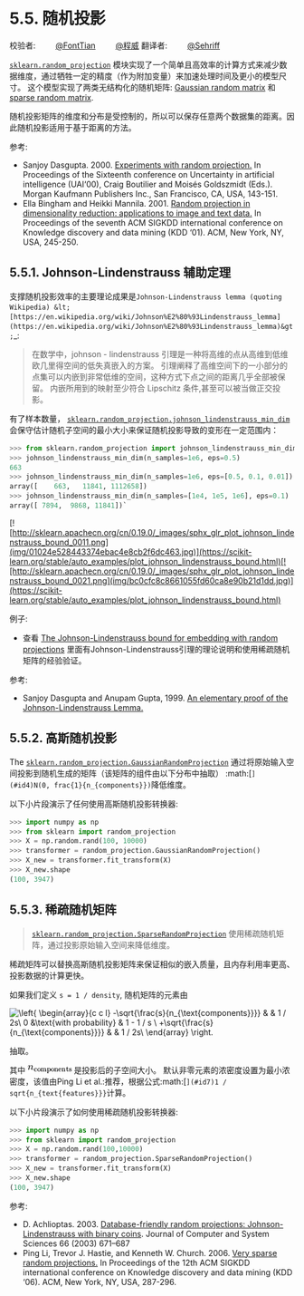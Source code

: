 # 5.5\. 随机投影

校验者:
        [@FontTian](https://github.com/FontTian)
        [@程威](https://github.com/apachecn/scikit-learn-doc-zh)
翻译者:
        [@Sehriff](https://github.com/apachecn/scikit-learn-doc-zh)

[`sklearn.random_projection`](classes.html#module-sklearn.random_projection "sklearn.random_projection") 模块实现了一个简单且高效率的计算方式来减少数据维度，通过牺牲一定的精度（作为附加变量）来加速处理时间及更小的模型尺寸。 这个模型实现了两类无结构化的随机矩阵: [Gaussian random matrix](#gaussian-random-matrix) 和 [sparse random matrix](#sparse-random-matrix).

随机投影矩阵的维度和分布是受控制的，所以可以保存任意两个数据集的距离。因此随机投影适用于基于距离的方法。

参考:

*   Sanjoy Dasgupta. 2000. [Experiments with random projection.](http://cseweb.ucsd.edu/~dasgupta/papers/randomf.pdf) In Proceedings of the Sixteenth conference on Uncertainty in artificial intelligence (UAI‘00), Craig Boutilier and Moisés Goldszmidt (Eds.). Morgan Kaufmann Publishers Inc., San Francisco, CA, USA, 143-151.
*   Ella Bingham and Heikki Mannila. 2001. [Random projection in dimensionality reduction: applications to image and text data.](http://citeseerx.ist.psu.edu/viewdoc/download?doi=10.1.1.24.5135&rep=rep1&type=pdf) In Proceedings of the seventh ACM SIGKDD international conference on Knowledge discovery and data mining (KDD ‘01). ACM, New York, NY, USA, 245-250.

## 5.5.1\. Johnson-Lindenstrauss 辅助定理

支撑随机投影效率的主要理论成果是`Johnson-Lindenstrauss lemma (quoting Wikipedia) &lt;[https://en.wikipedia.org/wiki/Johnson%E2%80%93Lindenstrauss_lemma](https://en.wikipedia.org/wiki/Johnson%E2%80%93Lindenstrauss_lemma)&gt;`_:

> 在数学中，johnson - lindenstrauss 引理是一种将高维的点从高维到低维欧几里得空间的低失真嵌入的方案。 引理阐释了高维空间下的一小部分的点集可以内嵌到非常低维的空间，这种方式下点之间的距离几乎全部被保留。 内嵌所用到的映射至少符合 Lipschitz 条件,甚至可以被当做正交投影。

有了样本数量， [`sklearn.random_projection.johnson_lindenstrauss_min_dim`](https://scikit-learn.org/stable/modules/generated/sklearn.random_projection.johnson_lindenstrauss_min_dim.html#sklearn.random_projection.johnson_lindenstrauss_min_dim "sklearn.random_projection.johnson_lindenstrauss_min_dim") 会保守估计随机子空间的最小大小来保证随机投影导致的变形在一定范围内：

```py
>>> from sklearn.random_projection import johnson_lindenstrauss_min_dim
>>> johnson_lindenstrauss_min_dim(n_samples=1e6, eps=0.5)
663
>>> johnson_lindenstrauss_min_dim(n_samples=1e6, eps=[0.5, 0.1, 0.01])
array([    663,   11841, 1112658])
>>> johnson_lindenstrauss_min_dim(n_samples=[1e4, 1e5, 1e6], eps=0.1)
array([ 7894,  9868, 11841])`

```

[![http://sklearn.apachecn.org/cn/0.19.0/_images/sphx_glr_plot_johnson_lindenstrauss_bound_0011.png](img/01024e528443374ebac4e8cb2f6dc463.jpg)](https://scikit-learn.org/stable/auto_examples/plot_johnson_lindenstrauss_bound.html)[![http://sklearn.apachecn.org/cn/0.19.0/_images/sphx_glr_plot_johnson_lindenstrauss_bound_0021.png](img/bc0cfc8c8661055fd60ca8e90b21d1dd.jpg)](https://scikit-learn.org/stable/auto_examples/plot_johnson_lindenstrauss_bound.html)

例子:

*   查看 [The Johnson-Lindenstrauss bound for embedding with random projections](https://scikit-learn.org/stable/auto_examples/plot_johnson_lindenstrauss_bound.html#sphx-glr-auto-examples-plot-johnson-lindenstrauss-bound-py) 里面有Johnson-Lindenstrauss引理的理论说明和使用稀疏随机矩阵的经验验证。

参考:

*   Sanjoy Dasgupta and Anupam Gupta, 1999. [An elementary proof of the Johnson-Lindenstrauss Lemma.](http://citeseerx.ist.psu.edu/viewdoc/download?doi=10.1.1.39.3334&rep=rep1&type=pdf)

## 5.5.2\. 高斯随机投影

The [`sklearn.random_projection.GaussianRandomProjection`](https://scikit-learn.org/stable/modules/generated/sklearn.random_projection.GaussianRandomProjection.html#sklearn.random_projection.GaussianRandomProjection "sklearn.random_projection.GaussianRandomProjection") 通过将原始输入空间投影到随机生成的矩阵（该矩阵的组件由以下分布中抽取） :math:[`](#id4)N(0, frac{1}{n_{components}})`降低维度。

以下小片段演示了任何使用高斯随机投影转换器:

```py
>>> import numpy as np
>>> from sklearn import random_projection
>>> X = np.random.rand(100, 10000)
>>> transformer = random_projection.GaussianRandomProjection()
>>> X_new = transformer.fit_transform(X)
>>> X_new.shape
(100, 3947)

```

## 5.5.3\. 稀疏随机矩阵

> [`sklearn.random_projection.SparseRandomProjection`](https://scikit-learn.org/stable/modules/generated/sklearn.random_projection.SparseRandomProjection.html#sklearn.random_projection.SparseRandomProjection "sklearn.random_projection.SparseRandomProjection") 使用稀疏随机矩阵，通过投影原始输入空间来降低维度。

稀疏矩阵可以替换高斯随机投影矩阵来保证相似的嵌入质量，且内存利用率更高、投影数据的计算更快。

如果我们定义 `s = 1 / density`, 随机矩阵的元素由


![\left\{
\begin{array}{c c l}
-\sqrt{\frac{s}{n_{\text{components}}}} & & 1 / 2s\\
0 &\text{with probability}  & 1 - 1 / s \\
+\sqrt{\frac{s}{n_{\text{components}}}} & & 1 / 2s\\
\end{array}
\right.](img/3e233cefc937a43bb4481dd23d728b54.jpg)


抽取。

其中 ![n_{\text{components}}](img/2f6a285b749960084841d17c3c97f2d7.jpg) 是投影后的子空间大小。 默认非零元素的浓密度设置为最小浓密度，该值由Ping Li et al.:推荐，根据公式:math:[`](#id7)1 / sqrt{n_{text{features}}}`计算。

以下小片段演示了如何使用稀疏随机投影转换器:

```py
>>> import numpy as np
>>> from sklearn import random_projection
>>> X = np.random.rand(100,10000)
>>> transformer = random_projection.SparseRandomProjection()
>>> X_new = transformer.fit_transform(X)
>>> X_new.shape
(100, 3947)

```

参考:

*   D. Achlioptas. 2003. [Database-friendly random projections: Johnson-Lindenstrauss with binary coins](www.cs.ucsc.edu/~optas/papers/jl.pdf). Journal of Computer and System Sciences 66 (2003) 671–687
*   Ping Li, Trevor J. Hastie, and Kenneth W. Church. 2006. [Very sparse random projections.](http://citeseerx.ist.psu.edu/viewdoc/download?doi=10.1.1.62.585&rep=rep1&type=pdf) In Proceedings of the 12th ACM SIGKDD international conference on Knowledge discovery and data mining (KDD ‘06). ACM, New York, NY, USA, 287-296.
